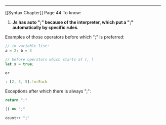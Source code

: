 ***
[[Syntax Chapter]]
Page 44
To know: 
1. **Js has auto ";" because of the interpreter, which put a ";" automatically by specific rules.**

Examples of those operators before which ";" is preferred:
```ts
// in variable list:
a = 2; b = 3

// before operators which starts at (, [
let x = true; 

or

; [2, 3, 5].forEach
```

Exceptions after which there is always ";": 

```ts
return ";"

() => ";"

count++ ";"
```

